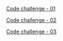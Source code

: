 [Code challenge - 01](./CC-01/README.md)

[Code challenge - 02](./CC-02/README.md)

[Code challenge - 03](./CC-03/README.md)
